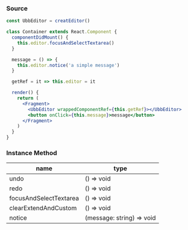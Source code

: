 ### Source
```jsx
const UbbEditor = creatEditor()

class Container extends React.Component {
  componentDidMount() {
    this.editor.focusAndSelectTextarea()
  }

  message = () => {
    this.editor.notice('a simple message')
  }

  getRef = it => this.editor = it

  render() {
    return (
      <Fragment>
        <UbbEditor wrappedComponentRef={this.getRef}></UbbEditor>
        <button onClick={this.message}>message</button>
      </Fragment>
    )
  }
}
```

### Instance Method
| name                   | type                      |
| ---------------------- | ------------------------- |
| undo                   | () => void                |
| redo                   | () => void                |
| focusAndSelectTextarea | () => void                |
| clearExtendAndCustom   | () => void                |
| notice                 | (message: string) => void |
